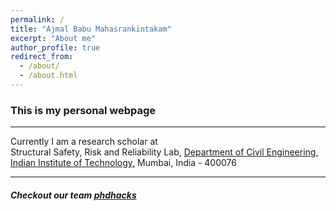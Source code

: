 ```yaml
---
permalink: /
title: "Ajmal Babu Mahasrankintakam"
excerpt: "About me"
author_profile: true
redirect_from: 
  - /about/
  - /about.html
---
```



### This is my personal webpage 
------------
Currently I am a research scholar at  
Structural Safety, Risk and Reliability Lab,
[Department of Civil Engineering,](http://www.civil.iitb.ac.in/) 
[Indian Institute of Technology,](http://www.iitb.ac.in/) 
Mumbai, India - 400076 

------------

##### Checkout our team  [phdhacks](https://sites.google.com/view/phdhacks "phdhacks")
